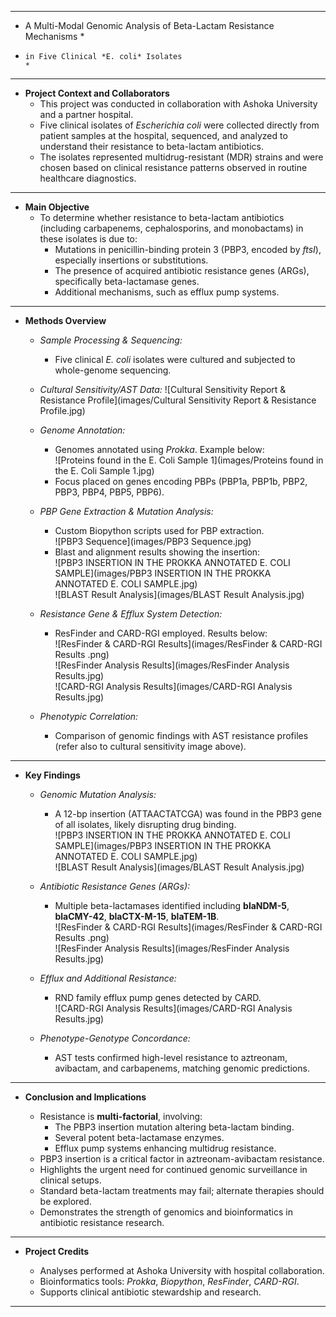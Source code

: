 ***************************************************************************
*    A Multi-Modal Genomic Analysis of Beta-Lactam Resistance Mechanisms   *
*     in Five Clinical *E. coli* Isolates                                 *
***************************************************************************

* **Project Context and Collaborators**
  * This project was conducted in collaboration with Ashoka University and a partner hospital.
  * Five clinical isolates of *Escherichia coli* were collected directly from patient samples at the hospital, sequenced, and analyzed to understand their resistance to beta-lactam antibiotics.
  * The isolates represented multidrug-resistant (MDR) strains and were chosen based on clinical resistance patterns observed in routine healthcare diagnostics.

* ****************************************************************************

* **Main Objective**
  * To determine whether resistance to beta-lactam antibiotics (including carbapenems, cephalosporins, and monobactams) in these isolates is due to:
    * Mutations in penicillin-binding protein 3 (PBP3, encoded by *ftsI*), especially insertions or substitutions.
    * The presence of acquired antibiotic resistance genes (ARGs), specifically beta-lactamase genes.
    * Additional mechanisms, such as efflux pump systems.

* ****************************************************************************

* **Methods Overview**

  * *Sample Processing & Sequencing:*
    * Five clinical *E. coli* isolates were cultured and subjected to whole-genome sequencing.

  * *Cultural Sensitivity/AST Data:*
    ![Cultural Sensitivity Report & Resistance Profile](images/Cultural Sensitivity Report & Resistance Profile.jpg)

  * *Genome Annotation:*
    * Genomes annotated using *Prokka*. Example below:  
    ![Proteins found in the E. Coli Sample 1](images/Proteins found in the E. Coli Sample 1.jpg)  
    * Focus placed on genes encoding PBPs (PBP1a, PBP1b, PBP2, PBP3, PBP4, PBP5, PBP6).

  * *PBP Gene Extraction & Mutation Analysis:*
    * Custom Biopython scripts used for PBP extraction.  
    ![PBP3 Sequence](images/PBP3 Sequence.jpg)  
    * Blast and alignment results showing the insertion:  
    ![PBP3 INSERTION IN THE PROKKA ANNOTATED E. COLI SAMPLE](images/PBP3 INSERTION IN THE PROKKA ANNOTATED E. COLI SAMPLE.jpg)  
    ![BLAST Result Analysis](images/BLAST Result Analysis.jpg)

  * *Resistance Gene & Efflux System Detection:*
    * ResFinder and CARD-RGI employed. Results below:  
    ![ResFinder & CARD-RGI Results](images/ResFinder & CARD-RGI Results .png)  
    ![ResFinder Analysis Results](images/ResFinder Analysis Results.jpg)  
    ![CARD-RGI Analysis Results](images/CARD-RGI Analysis Results.jpg)

  * *Phenotypic Correlation:*
    * Comparison of genomic findings with AST resistance profiles (refer also to cultural sensitivity image above).

* ****************************************************************************

* **Key Findings**

  * *Genomic Mutation Analysis:*
    * A 12-bp insertion (ATTAACTATCGA) was found in the PBP3 gene of all isolates, likely disrupting drug binding.  
    ![PBP3 INSERTION IN THE PROKKA ANNOTATED E. COLI SAMPLE](images/PBP3 INSERTION IN THE PROKKA ANNOTATED E. COLI SAMPLE.jpg)  
    ![BLAST Result Analysis](images/BLAST Result Analysis.jpg)

  * *Antibiotic Resistance Genes (ARGs):*  
    * Multiple beta-lactamases identified including **blaNDM-5**, **blaCMY-42**, **blaCTX-M-15**, **blaTEM-1B**.  
    ![ResFinder & CARD-RGI Results](images/ResFinder & CARD-RGI Results .png)  
    ![ResFinder Analysis Results](images/ResFinder Analysis Results.jpg)

  * *Efflux and Additional Resistance:*  
    * RND family efflux pump genes detected by CARD.  
    ![CARD-RGI Analysis Results](images/CARD-RGI Analysis Results.jpg)

  * *Phenotype-Genotype Concordance:*
    * AST tests confirmed high-level resistance to aztreonam, avibactam, and carbapenems, matching genomic predictions.

* ****************************************************************************

* **Conclusion and Implications**

  * Resistance is **multi-factorial**, involving:
    * The PBP3 insertion mutation altering beta-lactam binding.
    * Several potent beta-lactamase enzymes.
    * Efflux pump systems enhancing multidrug resistance.
  * PBP3 insertion is a critical factor in aztreonam-avibactam resistance.
  * Highlights the urgent need for continued genomic surveillance in clinical setups.
  * Standard beta-lactam treatments may fail; alternate therapies should be explored.
  * Demonstrates the strength of genomics and bioinformatics in antibiotic resistance research.

* ****************************************************************************

* **Project Credits**

  * Analyses performed at Ashoka University with hospital collaboration.
  * Bioinformatics tools: *Prokka*, *Biopython*, *ResFinder*, *CARD-RGI*.
  * Supports clinical antibiotic stewardship and research.

***************************************************************************
